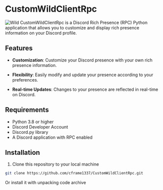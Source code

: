 # CustomWildClientRpc
![Wild](https://repository-images.githubusercontent.com/775431919/f6b18821-9674-4577-826a-1d30a4e6480a)
CustomWildClientRpc is a Discord Rich Presence (RPC) Python application that allows you to customize and display rich presence information on your Discord profile.

## Features

- **Customization**: Customize your Discord presence with your own rich presence information.

- **Flexibility**: Easily modify and update your presence according to your preferences.

- **Real-time Updates**: Changes to your presence are reflected in real-time on Discord.

## Requirements

- Python 3.8 or higher
- Discord Developer Account
- Discord.py library
- A Discord application with RPC enabled

## Installation

1. Clone this repository to your local machine

```bash
git clone https://github.com/cframe1337/CustomWildClientRpc.git
```
Or install it with unpacking code archive
